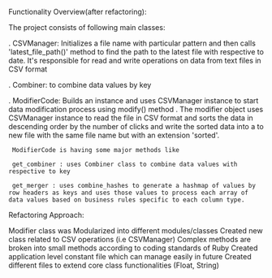 Functionality Overview(after refactoring):

The project consists of following main classes: 

  . CSVManager: Initializes a file name with particular pattern and then calls 'latest_file_path()' method to find the path to the latest file with respective to date. It's responsible for read and write operations on data from text files in CSV format


  . Combiner: to combine data values by key


  . ModifierCode: Builds an instance and uses CSVManager instance to start data modification process using modify() method . The modifier object uses CSVManager instance to read the file in CSV format and sorts the data in descending order by the number of clicks and write the sorted data into a to new file with the same file name but with an extension 'sorted'.
 
     ModifierCode is having some major methods like

     get_combiner : uses Combiner class to combine data values with respective to key    

     get_merger : uses combine_hashes to generate a hashmap of values by row headers as keys and uses those values to process each array of data values based on business rules specific to each column type.

     	

Refactoring Approach:

Modifier class was Modularized into different modules/classes
Created new class related to CSV operations (i.e CSVManager)
Complex methods are broken into small methods according to coding standards of Ruby
Created application level constant file which can manage easily in future
Created different files to extend core class functionalities (Float, String)
